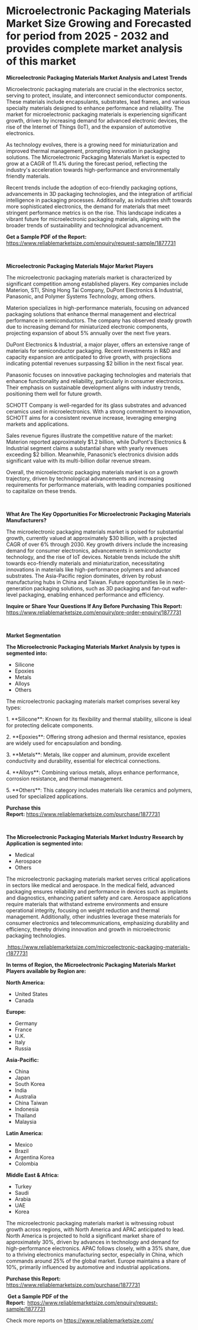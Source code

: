 <p><h1>Microelectronic Packaging Materials Market Size Growing and Forecasted for period from 2025 - 2032 and provides complete market analysis of this market</h1></p><p><strong>Microelectronic Packaging Materials Market Analysis and Latest Trends</strong></p>
<p><p>Microelectronic packaging materials are crucial in the electronics sector, serving to protect, insulate, and interconnect semiconductor components. These materials include encapsulants, substrates, lead frames, and various specialty materials designed to enhance performance and reliability. The market for microelectronic packaging materials is experiencing significant growth, driven by increasing demand for advanced electronic devices, the rise of the Internet of Things (IoT), and the expansion of automotive electronics. </p><p>As technology evolves, there is a growing need for miniaturization and improved thermal management, prompting innovation in packaging solutions. The Microelectronic Packaging Materials Market is expected to grow at a CAGR of 11.4% during the forecast period, reflecting the industry's acceleration towards high-performance and environmentally friendly materials. </p><p>Recent trends include the adoption of eco-friendly packaging options, advancements in 3D packaging technologies, and the integration of artificial intelligence in packaging processes. Additionally, as industries shift towards more sophisticated electronics, the demand for materials that meet stringent performance metrics is on the rise. This landscape indicates a vibrant future for microelectronic packaging materials, aligning with the broader trends of sustainability and technological advancement.</p></p>
<p><strong>Get a Sample PDF of the Report:&nbsp;</strong> <a href="https://www.reliablemarketsize.com/enquiry/request-sample/1877731?utm_campaign=1131&utm_medium=2&utm_source=Github&utm_content=ia&utm_term=04022025&utm_id=microelectronic-packaging-materials">https://www.reliablemarketsize.com/enquiry/request-sample/1877731</a></p>
<p>&nbsp;</p>
<p><strong>Microelectronic Packaging Materials Major Market Players</strong></p>
<p><p>The microelectronic packaging materials market is characterized by significant competition among established players. Key companies include Materion, STI, Shing Hong Tai Company, DuPont Electronics & Industrial, Panasonic, and Polymer Systems Technology, among others.</p><p>Materion specializes in high-performance materials, focusing on advanced packaging solutions that enhance thermal management and electrical performance in semiconductors. The company has observed steady growth due to increasing demand for miniaturized electronic components, projecting expansion of about 5% annually over the next five years.</p><p>DuPont Electronics & Industrial, a major player, offers an extensive range of materials for semiconductor packaging. Recent investments in R&D and capacity expansion are anticipated to drive growth, with projections indicating potential revenues surpassing $2 billion in the next fiscal year.</p><p>Panasonic focuses on innovative packaging technologies and materials that enhance functionality and reliability, particularly in consumer electronics. Their emphasis on sustainable development aligns with industry trends, positioning them well for future growth.</p><p>SCHOTT Company is well-regarded for its glass substrates and advanced ceramics used in microelectronics. With a strong commitment to innovation, SCHOTT aims for a consistent revenue increase, leveraging emerging markets and applications.</p><p>Sales revenue figures illustrate the competitive nature of the market: Materion reported approximately $1.2 billion, while DuPont's Electronics & Industrial segment claims a substantial share with yearly revenues exceeding $2 billion. Meanwhile, Panasonic’s electronics division adds significant value with its multi-billion dollar revenue stream.</p><p>Overall, the microelectronic packaging materials market is on a growth trajectory, driven by technological advancements and increasing requirements for performance materials, with leading companies positioned to capitalize on these trends.</p></p>
<p>&nbsp;</p>
<p><strong>What Are The Key Opportunities For Microelectronic Packaging Materials Manufacturers?</strong></p>
<p><p>The microelectronic packaging materials market is poised for substantial growth, currently valued at approximately $30 billion, with a projected CAGR of over 6% through 2030. Key growth drivers include the increasing demand for consumer electronics, advancements in semiconductor technology, and the rise of IoT devices. Notable trends include the shift towards eco-friendly materials and miniaturization, necessitating innovations in materials like high-performance polymers and advanced substrates. The Asia-Pacific region dominates, driven by robust manufacturing hubs in China and Taiwan. Future opportunities lie in next-generation packaging solutions, such as 3D packaging and fan-out wafer-level packaging, enabling enhanced performance and efficiency.</p></p>
<p><strong>Inquire or Share Your Questions If Any Before Purchasing This Report:</strong> <a href="https://www.reliablemarketsize.com/enquiry/pre-order-enquiry/1877731?utm_campaign=1131&utm_medium=2&utm_source=Github&utm_content=ia&utm_term=04022025&utm_id=microelectronic-packaging-materials">https://www.reliablemarketsize.com/enquiry/pre-order-enquiry/1877731</a></p>
<p>&nbsp;</p>
<p><strong>Market Segmentation</strong></p>
<p><strong>The Microelectronic Packaging Materials Market Analysis by types is segmented into:</strong></p>
<p><ul><li>Silicone</li><li>Epoxies</li><li>Metals</li><li>Alloys</li><li>Others</li></ul></p>
<p><p>The microelectronic packaging materials market comprises several key types: </p><p>1. **Silicone**: Known for its flexibility and thermal stability, silicone is ideal for protecting delicate components.</p><p>2. **Epoxies**: Offering strong adhesion and thermal resistance, epoxies are widely used for encapsulation and bonding.</p><p>3. **Metals**: Metals, like copper and aluminum, provide excellent conductivity and durability, essential for electrical connections.</p><p>4. **Alloys**: Combining various metals, alloys enhance performance, corrosion resistance, and thermal management.</p><p>5. **Others**: This category includes materials like ceramics and polymers, used for specialized applications.</p></p>
<p><strong>Purchase this Report:&nbsp;</strong><a href="https://www.reliablemarketsize.com/purchase/1877731?utm_campaign=1131&utm_medium=2&utm_source=Github&utm_content=ia&utm_term=04022025&utm_id=microelectronic-packaging-materials">https://www.reliablemarketsize.com/purchase/1877731</a></p>
<p>&nbsp;</p>
<p><strong>The Microelectronic Packaging Materials Market Industry Research by Application is segmented into:</strong></p>
<p><ul><li>Medical</li><li>Aerospace</li><li>Others</li></ul></p>
<p><p>The microelectronic packaging materials market serves critical applications in sectors like medical and aerospace. In the medical field, advanced packaging ensures reliability and performance in devices such as implants and diagnostics, enhancing patient safety and care. Aerospace applications require materials that withstand extreme environments and ensure operational integrity, focusing on weight reduction and thermal management. Additionally, other industries leverage these materials for consumer electronics and telecommunications, emphasizing durability and efficiency, thereby driving innovation and growth in microelectronic packaging technologies.</p></p>
<p><a href="https://www.reliablemarketsize.com/microelectronic-packaging-materials-r1877731?utm_campaign=1131&utm_medium=2&utm_source=Github&utm_content=ia&utm_term=04022025&utm_id=microelectronic-packaging-materials">&nbsp;https://www.reliablemarketsize.com/microelectronic-packaging-materials-r1877731</a></p>
<p><strong>In terms of Region, the Microelectronic Packaging Materials Market Players available by Region are:</strong></p>
<p>
    <p> <strong> North America: </strong>
        <ul>
            <li>United States</li>
            <li>Canada</li>
        </ul>
        </p> 
    <p> <strong> Europe: </strong>
        <ul>
            <li>Germany</li>
            <li>France</li>
            <li>U.K.</li>
            <li>Italy</li>
            <li>Russia</li>
        </ul>
        </p> 
    <p> <strong> Asia-Pacific: </strong>
        <ul>
            <li>China</li>
            <li>Japan</li>
            <li>South Korea</li>
            <li>India</li>
            <li>Australia</li>
            <li>China Taiwan</li>
            <li>Indonesia</li>
            <li>Thailand</li>
            <li>Malaysia</li>
        </ul>
        </p> 
    <p> <strong> Latin America: </strong>
        <ul>
            <li>Mexico</li>
            <li>Brazil</li>
            <li>Argentina Korea</li>
            <li>Colombia</li>
        </ul>
        </p> 
    <p> <strong> Middle East & Africa: </strong>
        <ul>
            <li>Turkey</li>
            <li>Saudi</li>
            <li>Arabia</li>
            <li>UAE</li>
            <li>Korea</li>
        </ul>
    </p>
    </p>
<p><p>The microelectronic packaging materials market is witnessing robust growth across regions, with North America and APAC anticipated to lead. North America is projected to hold a significant market share of approximately 30%, driven by advances in technology and demand for high-performance electronics. APAC follows closely, with a 35% share, due to a thriving electronics manufacturing sector, especially in China, which commands around 25% of the global market. Europe maintains a share of 10%, primarily influenced by automotive and industrial applications.</p></p>
<p><strong>Purchase this Report: </strong><a href="https://www.reliablemarketsize.com/purchase/1877731?utm_campaign=1131&utm_medium=2&utm_source=Github&utm_content=ia&utm_term=04022025&utm_id=microelectronic-packaging-materials">https://www.reliablemarketsize.com/purchase/1877731</a></p>
<p>&nbsp;<strong>Get a Sample PDF of the Report:&nbsp;&nbsp;</strong><a href="https://www.reliablemarketsize.com/enquiry/request-sample/1877731?utm_campaign=1131&utm_medium=2&utm_source=Github&utm_content=ia&utm_term=04022025&utm_id=microelectronic-packaging-materials">https://www.reliablemarketsize.com/enquiry/request-sample/1877731</a></p>
<p><strong></strong></p>
<p>Check more reports on <a href="https://www.reliablemarketsize.com/?utm_campaign=1131&utm_medium=2&utm_source=Github&utm_content=ia&utm_term=04022025&utm_id=microelectronic-packaging-materials">https://www.reliablemarketsize.com/</a></p>